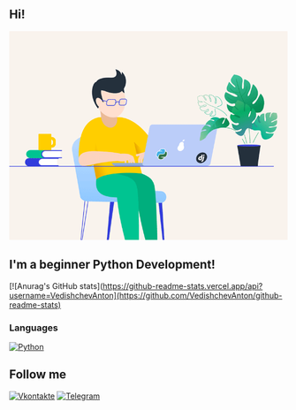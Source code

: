 ## Hi!

[![Header](https://github.com/VedishchevAnton/VedishchevAnton/blob/main/assets/68747470733a2f2f72656d616b656c6561726e696e672e6f72672f77702d636f6e74656e742f75706c6f6164732f323032302f30312f3132322e676966.gif)](https://github.com/VedishchevAnton)

## I'm а beginner Python Development!

[![Anurag's GitHub stats](https://github-readme-stats.vercel.app/api?username=VedishchevAnton](https://github.com/VedishchevAnton/github-readme-stats)

### Languages

[![Python](https://img.shields.io/badge/-Python-090909?style=for-the-badge&logo=python&logoColor=9ACD32)](https://github.com/VedishchevAnton?tab=repositories)

## Follow me

[![Vkontakte](https://img.shields.io/badge/-Vkontakte-090909?style=for-the-badge&logo=Vk&logoColor=4F7DB3)](https://vk.com/a.vedishev)
[![Telegram](https://img.shields.io/badge/-Telegram-090909?style=for-the-badge&logo=telegram&logoColor=27A0D9)](https://t.me/Vedishev_Anton)
